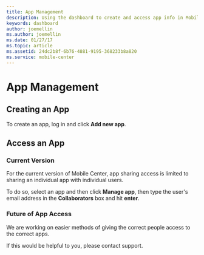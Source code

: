 ```yaml
---
title: App Management
description: Using the dashboard to create and access app info in Mobile Center.
keywords: dashboard
author: joemellin
ms.author: joemellin
ms.date: 01/27/17
ms.topic: article
ms.assetid: 24dc2b8f-6b76-4881-9195-368233b8a820
ms.service: mobile-center
---
```


# App Management

## Creating an App

To create an app, log in and click **Add new app**.


## Access an App

### Current Version

For the current version of Mobile Center, app sharing access is limited to sharing an individual app with individual users.

To do so, select an app and then click **Manage app**, then type the user's email address in the **Collaborators** box and hit **enter**.

### Future of App Access

We are working on easier methods of giving the correct people access to the correct apps.

If this would be helpful to you, please contact support.

